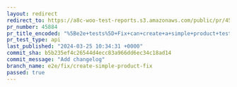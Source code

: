 ```yaml
---
layout: redirect
redirect_to: https://a8c-woo-test-reports.s3.amazonaws.com/public/pr/45884/api/index.html
pr_number: 45884
pr_title_encoded: "%5Be2e+tests%5D+Fix+can+create+a+simple+product+tests"
pr_test_type: api
last_published: "2024-03-25 10:34:31 +0000"
commit_sha: b5b235ef4c26544d4ecc83a966dd6ec34c18ad14
commit_message: "Add changelog"
branch_name: e2e/fix/create-simple-product-fix
passed: true
---
```

